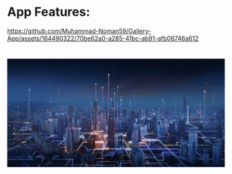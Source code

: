 <h1 align="left">App Features:</h1>

https://github.com/Muhammad-Noman59/Gallery-App/assets/164490322/70be62a0-a285-41bc-ab91-afb06746a612


<h1 align="left"></h1>
 <img alt="gfi" src="https://github.com/Muhammad-Noman59/Muhammad-Noman59/blob/main/Thnks%20For%20Watching.gif">
